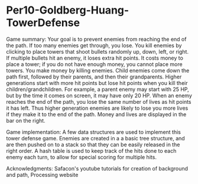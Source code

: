 Per10-Goldberg-Huang-TowerDefense
=================================

Game summary:
Your goal is to prevent enemies from reaching the end of the path. If too many enemies get through, you lose. You kill enemies by clicking to place towers that shoot bullets randomly up, down, left, or right. If multiple bullets hit an enemy, it loses extra hit points. It costs money to place a tower; if you do not have enough money, you cannot place more towers. You make money by killing enemies. Child enemies come down the path first, followed by their parents, and then their grandparents. Higher generations start with more hit points but lose hit points when you kill their children/grandchildren. For example, a parent enemy may start with 25 HP, but by the time it comes on screen, it may have only 20 HP. When an enemy reaches the end of the path, you lose the same number of lives as hit points it has left. Thus higher generation enemies are likely to lose you more lives if they make it to the end of the path. Money and lives are displayed in the bar on the right.

Game implementation:
A few data structures are used to implement this tower defense game. Enemies are created in a a basic tree structure, and are then pushed on to a stack so that they can be easily released in the right order. A hash table is used to keep track of the hits done to each enemy each turn, to allow for special scoring for multiple hits.

Acknowledgments:
Safacon's youtube tutorials for creation of background and path, Processing website
